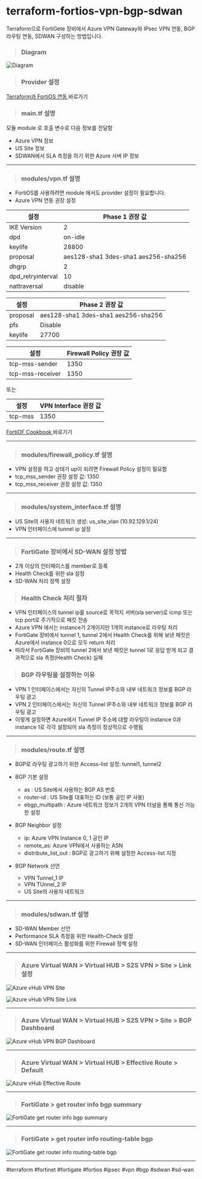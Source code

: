 # terraform-fortios-vpn-bgp-sdwan
Terraform으로 FortiGete 장비에서 Azure VPN Gateway와 IPsec VPN 연동, BGP 라우팅 연동, SDWAN 구성하는 방법입니다.

> ### Diagram
![Diagram](./img/diagram.png "Diagram")

> ### Provider 설정

[ Terraform과 FortiOS 연동 ](https://github.com/20eung/terraform-fortios-howto) 바로가기


> ### main.tf 설명

모듈 module 로 호출
변수로 다음 정보를 전달함

* Azure VPN 정보
* US Site 정보
* SDWAN에서 SLA 측정을 하기 위한 Azure 서버 IP 정보

---
> ### modules/vpn.tf 설명

* FortiOS를 사용하려면 module 에서도 provider 설정이 필요합니다.
* Azure VPN 연동 권장 설정

|설정|Phase 1 권장 값|
|----|--------------|
|IKE Version|2|
|dpd|on-idle|
|keylife|28800|
|proposal|aes128-sha1 3des-sha1 aes256-sha256|
|dhgrp|2|
|dpd_retryinterval|10|
|nattraversal|disable|

|설정|Phase 2 권장 값|
|----|--------------|
|proposal|aes128-sha1 3des-sha1 aes256-sha256|
|pfs|Disable|
|keylife|27700|

|설정|Firewall Policy 권장 값|
|----|----------------------|
|tcp-mss-sender|1350|
|tcp-mss-receiver|1350|

또는

|설정|VPN Interface 권장 값|
|----|--------------------|
|tcp-mss|1350|


[ FortiOF Cookbook ](https://docs.fortinet.com/document/fortigate/6.2.11/cookbook/255100/ipsec-vpn-to-azure) 바로가기

---
> ### modules/firewall_policy.tf 설명

* VPN 설정을 하고 상태가 up이 되려면 Firewall Policy 설정이 필요함
* tcp_mss_sender 권장 설정 값: 1350
* tcp_mss_receiver 권장 설정 값: 1350

---
> ### modules/system_interface.tf 설명

* US Site의 사용자 네트워크 생성: us_site_vlan (10.92.129.1/24)
* VPN 인터페이스에 tunnel ip 설정

---
> ### FortiGate 장비에서 SD-WAN 설정 방법

* 2개 이상의 인터페이스를 member로 등록
* Health Check를 위한 sla 설정
* SD-WAN 처리 정책 설정


> ### Health Check 처리 절차

* VPN 인터페이스의 tunnel ip를 source로 목적지 서버(sla server)로 icmp 또는 tcp port로 주기적으로 패킷 전송
* Azure VPN 에서는 instance가 2개이지만 1개의 instance로 라우팅 처리
* FortiGate 장비에서 tunnel 1, tunnel 2에서 Health Check를 위해 보낸 패킷은 Azure에서 instance 0으로 모두 return 처리
* 따라서 FortiGate 장비의 tunnel 2에서 보낸 패킷은 tunnel 1로 응답 받게 되고 결과적으로 sla 측정(Health Check) 실패

> ### BGP 라우팅을 설정하는 이유

* VPN 1 인터페이스에서는 자신의 Tunnel IP주소와 내부 네트워크 정보를 BGP 라우팅 광고
* VPN 2 인터페이스에서는 자신의 Tunnel IP주소와 내부 네트워크 정보를 BGP 라우팅 광고
* 이렇게 설정하면 Azure에서 Tunnel IP 주소에 대할 라우팅이 instance 0과 instance 1로 각각 설정되어 sla 측정이 정상적으로 수행됨

---
> ### modules/route.tf 설명

* BGP로 라우팅 광고하기 위한 Access-list 설정: tunnel1, tunnel2
* BGP 기본 설정
  * as : US Site에서 사용하는 BGP AS 번호
  * router-id : US Site를 대표하는 ID (보통 공인 IP 사용)
  * ebgp_multipath : Azure 네트워크 정보가 2개의 VPN 터널을 통해 통신 가능한 설정

* BGP Neighbor 설정
  * ip: Azure VPN Instance 0, 1 공인 IP
  * remote_as: Azure VPN에서 사용하는 ASN
  * distribute_list_out : BGP로 광고하기 위해 설정한 Access-list 지정

* BGP Network 선언
  * VPN Tunnel_1 IP
  * VPN TUnnel_2 IP
  * US Site의 사용자 네트워크

---
> ### modules/sdwan.tf 설명

* SD-WAN Member 선언
* Performance SLA 측정을 위한 Health-Check 설정
* SD-WAN 인터페이스 활성화를 위한 Firewall 정책 설정

---
> ### Azure Virtual WAN > Virtual HUB > S2S VPN > Site > Link 설정
![Azure vHub VPN Site](./img/az-vhub-vpn-site.png "Azure vHub VPN Site")

![Azure vHub VPN Site Link](./img/az-vhub-vpn-site-link.png "Azure vHub VPN Site Link")

---
> ### Azure Virtual WAN > Virtual HUB > S2S VPN > Site > BGP Dashboard
![Azure vHub VPN BGP Dashboard](./img/az-vhub-vpn-site-bgp-dashboard.png "Azure vHub VPN BGP Dashboard")

---
> ### Azure Virtual WAN > Virtual HUB > Effective Route > Default
![Azure vHub Effective Route](./img/az-vhub-effective-route-default.png "Azure vHub Effective Route")


---
> ### FortiGate > get router info bgp summary
![FortiGate get router info bgp summary](./img/fg-get-router-info-bgp-summary.png "FortiGate get router info bgp summary")

---
> ### FortiGate > get router info routing-table bgp
![FortiGate get router info routing-table bgp](./img/fg-get-router-info-routing-table-bgp.png "FortiGate get router info routing-table bgp")

---
#terraform #fortinet #fortigate #fortios #ipsec #vpn #bgp #sdwan #sd-wan
